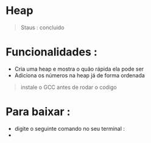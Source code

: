 # Heap
> Staus : concluido 

# Funcionalidades :
+ Cria uma heap e mostra o quão rápida ela pode ser 
+ Adiciona os números na heap já de forma ordenada

> instale o GCC antes de rodar o codigo

# Para baixar :
+ digite o seguinte comando no seu terminal : 
+ 
